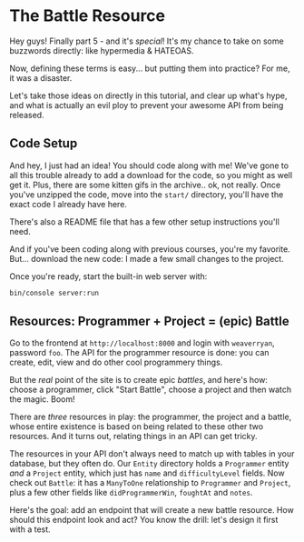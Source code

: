 # The Battle Resource

Hey guys! Finally part 5 - and it's *special*! It's my chance to take on some buzzwords
directly: like hypermedia & HATEOAS.

Now, defining these terms is easy... but putting them into practice? For me, it was a
disaster.

Let's take those ideas on directly in this tutorial, and clear up what's hype,
and what is actually an evil ploy to prevent your awesome API from being released.

## Code Setup

And hey, I just had an idea! You should code along with me! We've gone to all this
trouble already to add a download for the code, so you might as well get it. Plus,
there are some kitten gifs in the archive.. ok, not really. Once you've unzipped
the code, move into the `start/` directory, you'll have the exact code I already
have here.

There's also a README file that has a few other setup instructions you'll need.

And if you've been coding along with previous courses, you're my favorite. But...
download the new code: I made a few small changes to the project.

Once you're ready, start the built-in web server with:

```bash
bin/console server:run
```

## Resources: Programmer + Project = (epic) Battle

Go to the frontend at `http://localhost:8000` and login with `weaverryan`, password
`foo`. The API for the programmer resource is done: you can create, edit, view and do
other cool programmery things.

But the *real* point of the site is to create epic *battles*, and here's how: choose
a programmer, click "Start Battle", choose a project and then watch the magic. Boom!

There are *three* resources in play: the programmer, the project and a battle, whose
entire existence is based on being related to these other two resources. And it turns
out, relating things in an API can get tricky.

The resources in your API don't always need to match up with tables in your database, but
they often do. Our `Entity` directory holds a `Programmer` entity *and* a `Project`
entity, which just has `name` and `difficultyLevel` fields. Now check out `Battle`: it
has a `ManyToOne` relationship to `Programmer` and `Project`, plus a few other fields
like `didProgrammerWin`, `foughtAt` and `notes`.

Here's the goal: add an endpoint that will create a new battle resource. How should
this endpoint look and act? You know the drill: let's design it first with a test.
